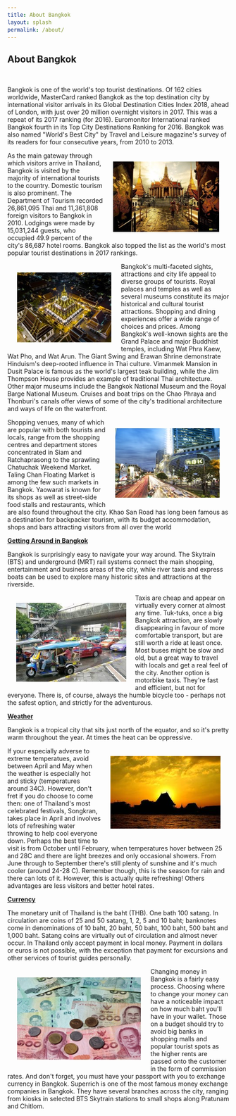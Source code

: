 ```yaml
---
title: About Bangkok
layout: splash
permalink: /about/
---
```


<h2>About Bangkok</h2><br>
<p>Bangkok is one of the world's top tourist destinations. Of 162 cities worldwide, MasterCard ranked Bangkok as the top destination city by international 
visitor arrivals in its Global Destination Cities Index 2018, ahead of London, with just over 20 million overnight visitors in 2017. This was a repeat of its 2017 
ranking (for 2016). Euromonitor International ranked Bangkok fourth in its Top City Destinations Ranking for 2016. Bangkok was also named "World's Best City" 
by Travel and Leisure magazine's survey of its readers for four consecutive years, from 2010 to 2013. </p>
<img style="float: right;  padding:20px" src="/assets/images/seattle/skt.jpg">
<p>As the main gateway through which visitors arrive in Thailand, Bangkok is visited by the majority of international tourists to the country. Domestic tourism is also prominent. 
The Department of Tourism recorded 26,861,095 Thai and 11,361,808 foreign visitors to Bangkok in 2010. Lodgings were made by 15,031,244 guests, who occupied 49.9 percent 
of the city's 86,687 hotel rooms. Bangkok also topped the list as the world's most popular tourist destinations in 2017 rankings.</p>
<img style="float: left;  padding:20px" src="/assets/images/seattle/bd.jpg">
<p>Bangkok's multi-faceted sights, attractions and city life appeal to diverse groups of tourists. Royal palaces and temples as well as several museums constitute its major 
historical and cultural tourist attractions. Shopping and dining experiences offer a wide range of choices and prices. Among Bangkok's well-known sights are the Grand Palace 
and major Buddhist temples, including Wat Phra Kaew, Wat Pho, and Wat Arun. The Giant Swing and Erawan Shrine demonstrate Hinduism's deep-rooted influence in Thai culture.
Vimanmek Mansion in Dusit Palace is famous as the world's largest teak building, while the Jim Thompson House provides an example of traditional Thai architecture. 
Other major museums include the Bangkok National Museum and the Royal Barge National Museum. Cruises and boat trips on the Chao Phraya and Thonburi's canals 
offer views of some of the city's traditional architecture and ways of life on the waterfront.	</p>	
<img style="float: right;  padding:20px" src="/assets/images/seattle/mbk.jpg">
<p>Shopping venues, many of which are popular with both tourists and locals, range from the shopping centres and department stores concentrated in Siam and 
Ratchaprasong to the sprawling Chatuchak Weekend Market. Taling Chan Floating Market is among the few such markets in Bangkok. Yaowarat is known 
for its shops as well as street-side food stalls and restaurants, which are also found throughout the city. Khao San Road has long been famous as a destination 
for backpacker tourism, with its budget accommodation, shops and bars attracting visitors from all over the world</p>	
<p><b><u>Getting Around in Bangkok</u></b></p>
<p>Bangkok is surprisingly easy to navigate your way around. The Skytrain (BTS) and underground (MRT) rail systems connect the main shopping, 
entertainment and business areas of the city, while river taxis and express boats can be used to explore many historic sites and attractions at the riverside. </p>
<img style="float: left;  padding:20px" src="/assets/images/seattle/3604.jpg">
<p>Taxis are cheap and appear on virtually every corner at almost any time. Tuk-tuks, once a big Bangkok attraction, are slowly disappearing in favour of more 
comfortable transport, but are still worth a ride at least once. Most buses might be slow and old, but a great way to travel with locals and get a real feel of the city.  
Another option is motorbike taxis. They're fast and efficient, but not for everyone. There is, of course, always the humble bicycle too - perhaps not the safest option, 
and strictly for the adventurous.</p>
<p><b><u>Weather</u></b></p>
<p>Bangkok is a tropical city that sits just north of the equator, and so it's pretty warm throughout the year. At times the heat can be oppressive. </p>
<img style="float: right;  padding:20px" src="/assets/images/seattle/2558.jpg">
<p>If your especially adverse to extreme temperatues, avoid between April and May when the weather is especially hot and sticky (temperatures around 34C). 
However, don't fret if you do choose to come then: one of Thailand's most celebrated festivals, Songkran, takes place in April and involves lots of 
refreshing water throwing to help cool everyone down. Perhaps the best time to visit is from October until February, when temperatures hover between 25 and 28C 
and there are light breezes and only occasional showers. From June through to September there's still plenty of sunshine and it's much cooler (around 24-28 C). 
Remember though, this is the season for rain and there can lots of it. However, this is actually quite refreshing! Others advantages are less visitors and better hotel rates.</p>
<p><b><u>Currency</u></b></p>	
<p>The monetary unit of Thailand is the baht (THB). One bath 100 satang. In circulation are coins of 25 and 50 satang, 1, 2, 5 and 10 baht; banknotes come in denominations 
of 10 baht, 20 baht, 50 baht, 100 baht, 500 baht and 1,000 baht. Satang coins are virtually out of circulation and almost never occur. In Thailand only accept payment in local 
money. Payment in dollars or euros is not possible, with the exception that payment for excursions and other services of tourist guides personally.</p>
<img style="float: left;  padding:20px" src="/assets/images/seattle/currency.jpg">
<p>	Changing money in Bangkok is a fairly easy process. Choosing where to change your money can have a noticeable impact on how much baht 
you'll have in your wallet. Those on a budget should try to avoid big banks in shopping malls and popular tourist spots as the higher rents are passed 
onto the customer in the form of commission rates. And don't forget, you must have your passport with you to exchange currency in Bangkok. 
Superrich is one of the most famous money exchange companies in Bangkok. They have several branches across the city, ranging from kiosks in 
selected BTS Skytrain stations to small shops along Pratunam and Chitlom. </p>
